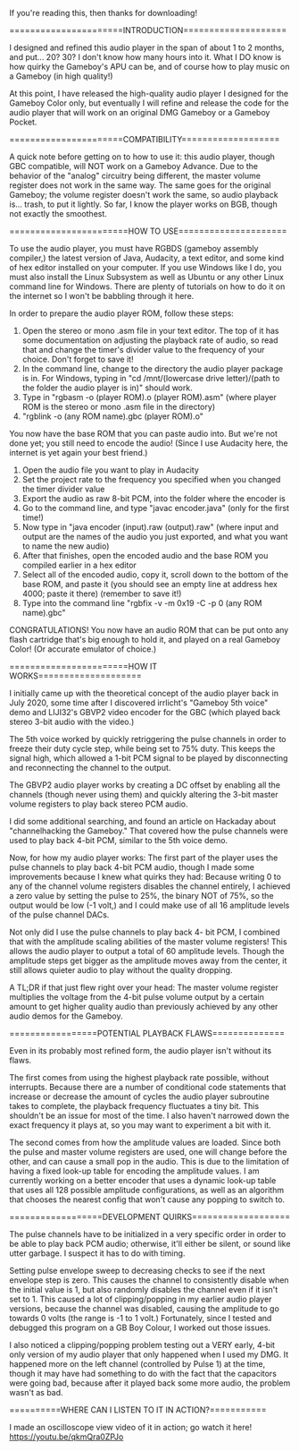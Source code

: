 If you're reading this, then thanks for downloading!

======================INTRODUCTION====================

I designed and refined this audio player in the span
of about 1 to 2 months, and put... 20? 30? I don't
know how many hours into it. What I DO know is how
quirky the Gameboy's APU can be, and of course how
to play music on a Gameboy (in high quality!)

At this point, I have released the high-quality
audio player I designed for the Gameboy Color only,
but eventually I will refine and release the code
for the audio player that will work on an original
DMG Gameboy or a Gameboy Pocket.

======================COMPATIBILITY===================

A quick note before getting on to how to use it:
this audio player, though GBC compatible, will NOT
work on a Gameboy Advance. Due to the behavior of the
"analog" circuitry being different, the master volume 
register does not work in the same way. The same goes
for the original Gameboy; the volume register doesn't
work the same, so audio playback is... trash, to put
it lightly. So far, I know the player works on BGB,
though not exactly the smoothest.

=======================HOW TO USE=====================

To use the audio player, you must have RGBDS (gameboy
assembly compiler,) the latest version of Java, 
Audacity, a text editor, and  some kind of hex editor 
installed on your computer. If you use Windows like I 
do, you must also install the Linux Subsystem as well 
as Ubuntu or any other Linux command line for Windows. 
There are plenty of tutorials on how to do it on the 
internet so I won't be babbling through it here.

In order to prepare the audio player ROM, follow
these steps:
1. Open the stereo or mono .asm file in your text
editor. The top of it has some documentation on
adjusting the playback rate of audio, so read that
and change the timer's divider value to the frequency
of your choice. Don't forget to save it!
2. In the command line, change to the directory the
audio player package is in. For Windows, typing in
"cd /mnt/(lowercase drive letter)/(path to the folder
the audio player is in)" should work.
3. Type in "rgbasm -o (player ROM).o (player ROM).asm"
(where player ROM is the stereo or mono .asm file in
the directory)
4. "rgblink -o (any ROM name).gbc (player ROM).o"

You now have the base ROM that you can paste audio
into. But we're not done yet; you still need to
encode the audio! (Since I use Audacity here, the
internet is yet again your best friend.)
1. Open the audio file you want to play in Audacity
2. Set the project rate to the frequency you specified
when you changed the timer divider value
3. Export the audio as raw 8-bit PCM, into the folder
where the encoder is
4. Go to the command line, and type 
"javac encoder.java" (only for the first time!)
5. Now type in "java encoder (input).raw (output).raw"
(where input and output are the names of the audio you
just exported, and what you want to name the new audio)
6. After that finishes, open the encoded audio and the
base ROM you compiled earlier in a hex editor
7. Select all of the encoded audio, copy it, scroll
down to the bottom of the base ROM, and paste it
(you should see an empty line at address hex 4000;
paste it there) (remember to save it!)
8. Type into the command line "rgbfix -v -m 0x19 -C 
-p 0 (any ROM name).gbc"

CONGRATULATIONS! You now have an audio ROM that can be
put onto any flash cartridge that's big enough to hold
it, and played on a real Gameboy Color! (Or accurate
emulator of choice.)

=======================HOW IT WORKS====================

I initially came up with the theoretical concept of the
audio player back in July 2020, some time after I
discovered irrlicht's "Gameboy 5th voice" demo and 
LIJI32's GBVP2 video encoder for the GBC (which played 
back stereo 3-bit audio with the video.) 

The 5th voice worked by quickly retriggering the pulse 
channels in order to freeze their duty cycle step, while 
being set to 75% duty. This keeps the signal high, which 
allowed a 1-bit PCM signal to be played by disconnecting 
and reconnecting the channel to the output. 

The GBVP2 audio player works by creating a DC offset by 
enabling all the channels (though never using them) and 
quickly altering the 3-bit master volume registers to 
play back stereo PCM audio. 

I did some additional searching, and found an article 
on Hackaday about "channelhacking the Gameboy." That 
covered how the pulse channels were used to play back 
4-bit PCM, similar to the 5th voice demo.

Now, for how my audio player works:
The first part of the player uses the pulse channels
to play back 4-bit PCM audio, though I made some
improvements because I knew what quirks they had:
Because writing 0 to any of the channel volume 
registers disables the channel entirely, I achieved 
a zero value by setting the pulse to 25%, the binary 
NOT of 75%, so the output would be low (-1 volt,) and
I could make use of all 16 amplitude levels of the
pulse channel DACs.

Not only did I use the pulse channels to play back 4-
bit PCM, I combined that with the amplitude scaling
abilities of the master volume registers! This allows
the audio player to output a total of 60 amplitude
levels. Though the amplitude steps get bigger as the
amplitude moves away from the center, it still allows
quieter audio to play without the quality dropping.

A TL;DR if that just flew right over your head:
The master volume register multiplies the voltage from
the 4-bit pulse volume output by a certain amount to
get higher quality audio than previously achieved by
any other audio demos for the Gameboy.

=================POTENTIAL PLAYBACK FLAWS==============

Even in its probably most refined form, the audio
player isn't without its flaws. 

The first comes from using the highest playback rate 
possible, without interrupts. Because there are a number 
of conditional code statements that increase or decrease 
the amount of cycles the audio player subroutine takes 
to complete, the playback frequency fluctuates a tiny 
bit. This shouldn't be an issue for most of the time.
I also haven't narrowed down the exact frequency it
plays at, so you may want to experiment a bit with it.

The second comes from how the amplitude values are
loaded. Since both the pulse and master volume
registers are used, one will change before the other,
and can cause a small pop in the audio. This is due
to the limitation of having a fixed look-up table for
encoding the amplitude values. I am currently working
on a better encoder that uses a dynamic look-up table
that uses all 128 possible amplitude configurations,
as well as an algorithm that chooses the nearest config
that won't cause any popping to switch to.

==================DEVELOPMENT QUIRKS===================

The pulse channels have to be initialized in a very
specific order in order to be able to play back
PCM audio; otherwise, it'll either be silent, or sound
like utter garbage. I suspect it has to do with timing.

Setting pulse envelope sweep to decreasing checks
to see if the next envelope step is zero. This causes
the channel to consistently disable when the initial 
value is 1, but also randomly disables the channel 
even if it isn't set to 1. This caused a lot of 
clipping/popping in my earlier audio player versions,
because the channel was disabled, causing the amplitude 
to go towards 0 volts (the range is -1 to 1 volt.)
Fortunately, since I tested and debugged this program 
on a GB Boy Colour, I worked out those issues.

I also noticed a clipping/popping problem testing out
a VERY early, 4-bit only version of my audio player
that only happened when I used my DMG. It happened
more on the left channel (controlled by Pulse 1) at
the time, though it may have had something to do with
the fact that the capacitors were going bad, because
after it played back some more audio, the problem
wasn't as bad.

==========WHERE CAN I LISTEN TO IT IN ACTION?===========

I made an oscilloscope view video of it in action; go
watch it here! https://youtu.be/qkmQra0ZPJo
